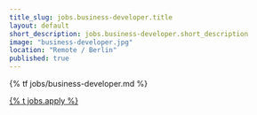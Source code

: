 ```yaml
---
title_slug: jobs.business-developer.title
layout: default
short_description: jobs.business-developer.short_description
image: "business-developer.jpg"
location: "Remote / Berlin"
published: true
---
```


{% tf jobs/business-developer.md %}

<div class="d-grid gap-2 col-4 mx-auto mt-5">
<a href="mailto:jobs-scs@osb-alliance.com?subject={% t jobs.business-developer.title %}" class="btn btn-secondary btn-lg">{% t jobs.apply %}</a>
</div>